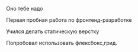 Оно тебе надо

Первая пробная работа по фронтенд-разработке

Учился делать статическую верстку

Попробовал использовать флексбокс,грид.

